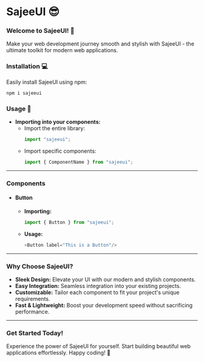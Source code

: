# SajeeUI :sunglasses:

### Welcome to SajeeUI! :rocket:

Make your web development journey smooth and stylish with SajeeUI - the ultimate toolkit for modern web applications.

### Installation :computer:
Easily install SajeeUI using npm:

```bash
npm i sajeeui
```

### Usage :briefcase:
- **Importing into your components:**
  - Import the entire library:
    ```javascript
    import "sajeeui";
    ```
  - Import specific components:
    ```javascript
    import { ComponentName } from "sajeeui";
    ```

---

### Components 

- #### Button
    - **Importing:**
        ```javascript
        import { Button } from "sajeeui";
        ```
    - **Usage:**
        ```javascript
        <Button label="This is a Button"/>
        ```

---

### Why Choose SajeeUI?

- **Sleek Design:** Elevate your UI with our modern and stylish components.
- **Easy Integration:** Seamless integration into your existing projects.
- **Customizable:** Tailor each component to fit your project's unique requirements.
- **Fast & Lightweight:** Boost your development speed without sacrificing performance.

---

### Get Started Today!

Experience the power of SajeeUI for yourself. Start building beautiful web applications effortlessly. Happy coding! :rocket:
